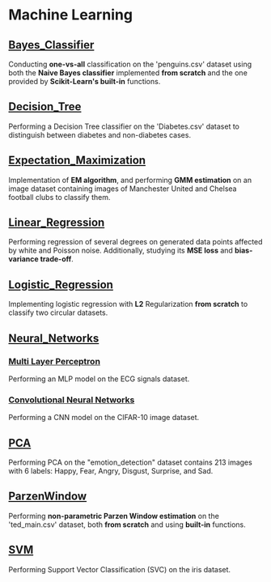 # Machine Learning
## [Bayes_Classifier](https://github.com/fardinabbasi/Bayes_Classifier)
Conducting **one-vs-all** classification on the 'penguins.csv' dataset using both the **Naive Bayes classifier** implemented **from scratch** and the one provided by **Scikit-Learn's built-in** functions.
## [Decision_Tree](https://github.com/fardinabbasi/Decision_Tree)
Performing a Decision Tree classifier on the 'Diabetes.csv' dataset to distinguish between diabetes and non-diabetes cases.
## [Expectation_Maximization](https://github.com/fardinabbasi/Expectation_Maximization)
Implementation of **EM algorithm**, and performing **GMM estimation** on an image dataset containing images of Manchester United and Chelsea football clubs to classify them.
## [Linear_Regression](https://github.com/fardinabbasi/Linear_Regression)
Performing regression of several degrees on generated data points affected by white and Poisson noise. Additionally, studying its **MSE loss** and **bias-variance trade-off**.
## [Logistic_Regression](https://github.com/fardinabbasi/Logistic_Regression)
Implementing logistic regression with **L2** Regularization **from scratch** to classify two circular datasets.
## [Neural_Networks](https://github.com/fardinabbasi/Neural_Networks)
### [Multi Layer Perceptron](https://github.com/fardinabbasi/Neural_Networks/tree/MLP)
Performing an MLP model on the ECG signals dataset.
### [Convolutional Neural Networks](https://github.com/fardinabbasi/Neural_Networks/tree/CNN)
Performing a CNN model on the CIFAR-10 image dataset.
## [PCA](https://github.com/fardinabbasi/PCA)
Performing PCA on the "emotion_detection" dataset contains 213 images with 6 labels: Happy, Fear, Angry, Disgust, Surprise, and Sad.
## [ParzenWindow](https://github.com/fardinabbasi/ParzenWindow)
Performing **non-parametric Parzen Window estimation** on the 'ted_main.csv' dataset, both **from scratch** and using **built-in** functions.
## [SVM](https://github.com/fardinabbasi/SVM)
Performing Support Vector Classification (SVC) on the iris dataset.

